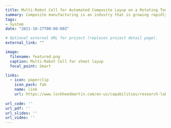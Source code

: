 ```yaml
---
title: Multi-Robot Cell for Automated Composite Layup on a Rotating Tool
summary: Composite manufacturing is an industry that is growing rapidly. In this project, we collaborated with Advanced Technology Group at Lockheed Martin to design a multi-robot cell for sheet manipulation, draping and heating. No programming is required and an easy to use interface enables quick setup times with 30% reduction in touch time.
tags:
- System
date: "2021-10-27T00:00:00Z"

# Optional external URL for project (replaces project detail page).
external_link: ""

image:
  filename: featured.png
  caption: Multi-Robot Cell for sheet layup
  focal_point: Smart

links:
  - icon: paperclip
    icon_pack: fab
    name: link
    url: https://www.lockheedmartin.com/en-us/capabilities/research-labs/advanced-technology-labs/atl_robotic_manufacturing.html
  
url_code: ''
url_pdf: ''
url_slides: ''
url_video: ''
---
```

